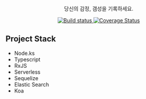 <p align="center">
  당신의 감정, 갬성을 기록하세요.
</p>

<p align="center">
  <a href="https://circleci.com/gh/2motion/emotion-be">
    <img src="https://circleci.com/gh/2motion/emotion-be.svg?style=svg" alt="Build status"/>
  </a>
  <a href='https://coveralls.io/github/2motion/emotion-be?branch=master'>
    <img src='https://coveralls.io/repos/github/2motion/emotion-be/badge.svg?branch=master' alt='Coverage Status' />
  </a>
</p>


## Project Stack

- Node.ks
- Typescript
- RxJS
- Serverless
- Sequelize
- Elastic Search
- Koa